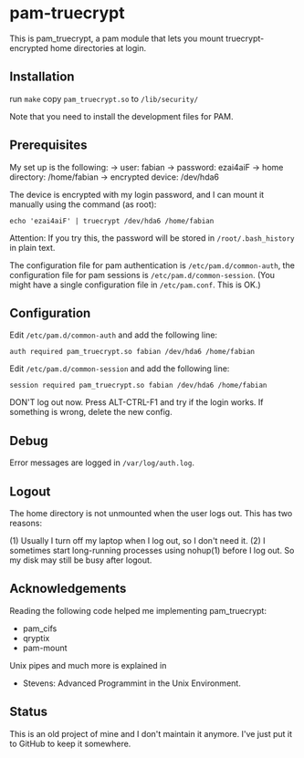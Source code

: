pam-truecrypt
=============

This is pam_truecrypt, a pam module that lets you mount truecrypt-encrypted home directories at login.

Installation
----------------

run `make`
copy `pam_truecrypt.so` to `/lib/security/`

Note that you need to install the development files for PAM.

Prerequisites
----------------

My set up is the following:
 -> user: fabian
 -> password: ezai4aiF
 -> home directory: /home/fabian
 -> encrypted device: /dev/hda6

The device is encrypted with my login password, and I can mount it manually using the command (as root):

	echo 'ezai4aiF' | truecrypt /dev/hda6 /home/fabian

Attention: If you try this, the password will be stored in `/root/.bash_history` in plain text.

The configuration file for pam authentication is `/etc/pam.d/common-auth`,
the configuration file for pam sessions is `/etc/pam.d/common-session`.
(You might have a single configuration file in `/etc/pam.conf`. This is OK.)

Configuration
----------------

Edit `/etc/pam.d/common-auth` and add the following line:

	auth required pam_truecrypt.so fabian /dev/hda6 /home/fabian

Edit `/etc/pam.d/common-session` and add the following line:

	session required pam_truecrypt.so fabian /dev/hda6 /home/fabian

DON'T log out now. Press ALT-CTRL-F1 and try if the login works.
If something is wrong, delete the new config.

Debug
----------------

Error messages are logged in `/var/log/auth.log`.

Logout
----------------

The home directory is not unmounted when the user logs out.
This has two reasons:

(1) Usually I turn off my laptop when I log out, so I don't need it.
(2) I sometimes start long-running processes using nohup(1) before I log out. So my disk may still be busy after logout.

Acknowledgements
----------------

Reading the following code helped me implementing pam_truecrypt:

   * pam_cifs
   * qryptix
   * pam-mount

Unix pipes and much more is explained in

   * Stevens: Advanced Programmint in the Unix Environment.

Status
----------------

This is an old project of mine and I don't maintain it anymore. I've just put it to GitHub to keep it somewhere.

